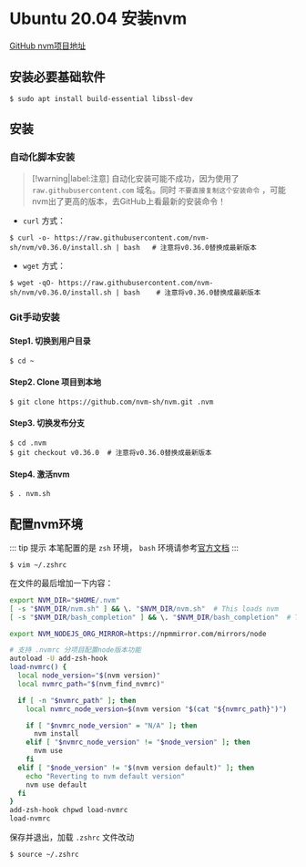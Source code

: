 # Ubuntu 20.04 安装nvm

[GitHub nvm项目地址](https://github.com/nvm-sh/nvm)

## 安装必要基础软件

``` shell
$ sudo apt install build-essential libssl-dev
```

## 安装

### 自动化脚本安装

> [!warning|label:注意]
> 自动化安装可能不成功，因为使用了 `raw.githubusercontent.com` 域名。同时 `不要直接复制这个安装命令` ，可能nvm出了更高的版本，去GitHub上看最新的安装命令！


* `curl` 方式：

``` shell
$ curl -o- https://raw.githubusercontent.com/nvm-sh/nvm/v0.36.0/install.sh | bash   # 注意将v0.36.0替换成最新版本
```

* `wget` 方式：

``` shell
$ wget -qO- https://raw.githubusercontent.com/nvm-sh/nvm/v0.36.0/install.sh | bash    # 注意将v0.36.0替换成最新版本
```

### Git手动安装

#### Step1. 切换到用户目录

``` shell
$ cd ~
```

#### Step2. Clone 项目到本地

``` shell
$ git clone https://github.com/nvm-sh/nvm.git .nvm
```

#### Step3. 切换发布分支

``` shell
$ cd .nvm
$ git checkout v0.36.0  # 注意将v0.36.0替换成最新版本
```

#### Step4. 激活nvm

``` shell
$ . nvm.sh
```

## 配置nvm环境

::: tip 提示
本笔配置的是 `zsh` 环境， `bash` 环境请参考[官方文档](https://github.com/nvm-sh/nvm#bash)
:::

``` shell
$ vim ~/.zshrc
```

在文件的最后增加一下内容：

``` bash
export NVM_DIR="$HOME/.nvm"
[ -s "$NVM_DIR/nvm.sh" ] && \. "$NVM_DIR/nvm.sh"  # This loads nvm
[ -s "$NVM_DIR/bash_completion" ] && \. "$NVM_DIR/bash_completion"  # This loads nvm bash_completion

export NVM_NODEJS_ORG_MIRROR=https://npmmirror.com/mirrors/node

# 支持 .nvmrc 分项目配置node版本功能
autoload -U add-zsh-hook
load-nvmrc() {
  local node_version="$(nvm version)"
  local nvmrc_path="$(nvm_find_nvmrc)"

  if [ -n "$nvmrc_path" ]; then
    local nvmrc_node_version=$(nvm version "$(cat "${nvmrc_path}")")

    if [ "$nvmrc_node_version" = "N/A" ]; then
      nvm install
    elif [ "$nvmrc_node_version" != "$node_version" ]; then
      nvm use
    fi
  elif [ "$node_version" != "$(nvm version default)" ]; then
    echo "Reverting to nvm default version"
    nvm use default
  fi
}
add-zsh-hook chpwd load-nvmrc
load-nvmrc
```

保存并退出，加载 `.zshrc` 文件改动

``` shell
$ source ~/.zshrc
```
